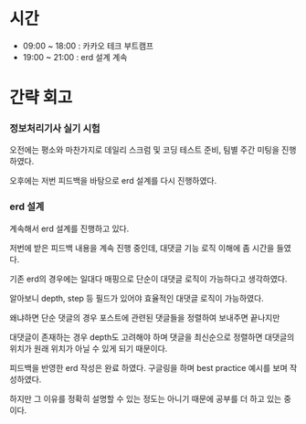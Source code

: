 # 시간
- 09:00 ~ 18:00 : 카카오 테크 부트캠프
- 19:00 ~ 21:00 : erd 설계 계속

# 간략 회고

### 정보처리기사 실기 시험

오전에는 평소와 마찬가지로 데일리 스크럼 및 코딩 테스트 준비, 팀별 주간 미팅을 진행하였다.

오후에는 저번 피드백을 바탕으로 erd 설계를 다시 진행하였다.

### erd 설계

계속해서 erd 설계를 진행하고 있다.

저번에 받은 피드백 내용을 계속 진행 중인데, 대댓글 기능 로직 이해에 좀 시간을 들였다.

기존 erd의 경우에는 일대다 매핑으로 단순이 대댓글 로직이 가능하다고 생각하였다.

알아보니 depth, step 등 필드가 있어야 효율적인 대댓글 로직이 가능하였다.

왜냐하면 단순 댓글의 경우 포스트에 관련된 댓글들을 정렬하여 보내주면 끝나지만

대댓글이 존재하는 경우 depth도 고려해야 하며 댓글을 최신순으로 정렬하면 대댓글의 위치가 원래 위치가 아닐 수 있게 되기 때문이다.

피드백을 반영한 erd 작성은 완료 하였다. 구글링을 하며 best practice 예시를 보며 작성하였다.

하지만 그 이유를 정확히 설명할 수 있는 정도는 아니기 때문에 공부를 더 하고 있는 중이다.
